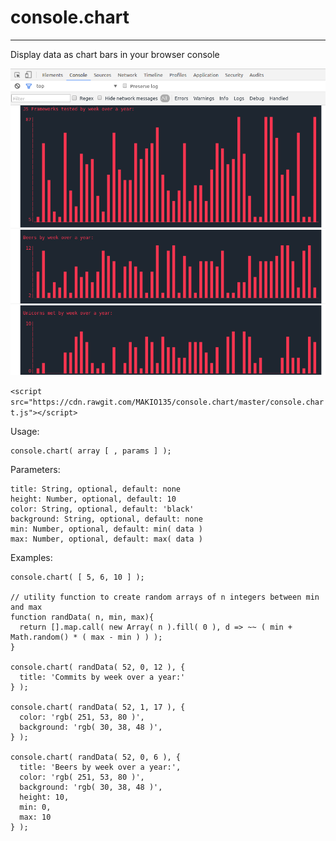 # console.chart
___
Display data as chart bars in your browser console  

![](console.chart.png)

```<script src="https://cdn.rawgit.com/MAKIO135/console.chart/master/console.chart.js"></script>```

Usage:

    console.chart( array [ , params ] );

Parameters:

    title: String, optional, default: none
    height: Number, optional, default: 10
    color: String, optional, default: 'black'
    background: String, optional, default: none
    min: Number, optional, default: min( data )
    max: Number, optional, default: max( data )

Examples:  

    console.chart( [ 5, 6, 10 ] );

    // utility function to create random arrays of n integers between min and max
    function randData( n, min, max){
      return [].map.call( new Array( n ).fill( 0 ), d => ~~ ( min + Math.random() * ( max - min ) ) );
    }

    console.chart( randData( 52, 0, 12 ), {
      title: 'Commits by week over a year:'
    } );

    console.chart( randData( 52, 1, 17 ), {
      color: 'rgb( 251, 53, 80 )',
      background: 'rgb( 30, 38, 48 )',
    } );

    console.chart( randData( 52, 0, 6 ), {
      title: 'Beers by week over a year:',
      color: 'rgb( 251, 53, 80 )',
      background: 'rgb( 30, 38, 48 )',
      height: 10,
      min: 0,
      max: 10
    } );

